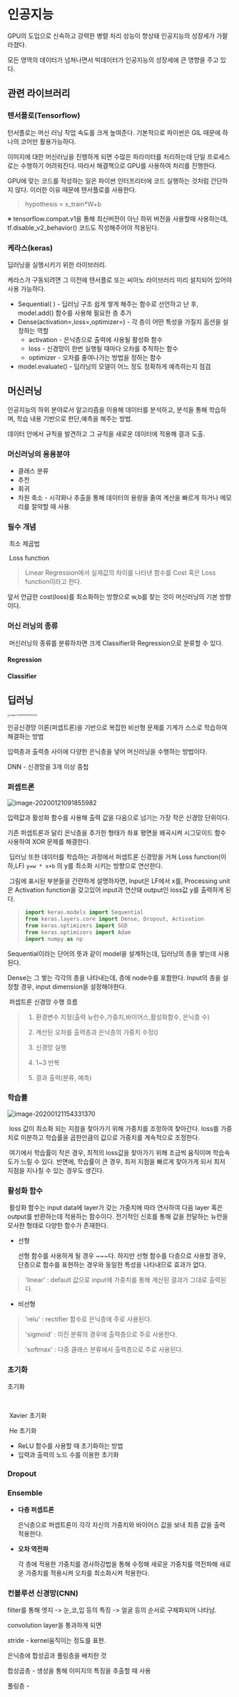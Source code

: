 #  **인공지능**

GPU의 도입으로 신속하고 강력한 병렬 처리 성능이 향상돼 인공지능의 성장세가 가팔라졌다.

모든 영역의 데이터가 넘쳐나면서 빅데이터가 인공지능의 성장세에 큰 영향을 주고 있다.

## **관련 라이브러리**

### **텐서플로(Tensorflow)**

턴서플로는 머신 러닝 작업 속도를 크게 높여준다. 기본적으로 파이썬은 GIL 때문에 하나의 코어만 활용가능하다. 

 이미지에 대한 머신러닝을 진행하게 되면 수많은 파라미터를 처리하는데 단일 프로세스로는 수행하기 어려워진다.  따라서 해결책으로 GPU를 사용하여 처리를 진행한다.

GPU에 맞는 코드를 작성하는 일은 파이썬 인터프리터에 코드 실행하는 것처럼 간단하지 않다. 이러한 이유 때문에 텐서플로를 사용한다.

> hypothesis = x_train*W+b

※ tensorflow.compat.v1을 통해 최신버전이 아닌 하위 버전을 사용할때 사용하는데, tf.disable_v2_behavior() 코드도 작성해주어야 적용된다.

### **케라스(keras)**

딥러닝을 실행시키기 위한 라이브러리.

케라스가 구동되려면 그 이전에 텐서플로 또는 씨아노 라이브러리 미리 설치되어 있어야 사용 가능하다.

* Sequential( ) - 딥러닝 구조 쉽게 쌓게 해주는 함수로 선언하고 난 후, model.add() 함수를 사용해 필요한 층 추가
* Dense(activation=,loss=,optimizer=) - 각 층이 어떤 특성을 가질지 옵션을 설정하는 역할
  * activation -  은닉층으로 출력에 사용될 활성화 함수
  * loss -  신경망이 한번 실행될 때마다 오차를 추적하는 함수
  * optimizer -  오차를 줄여나가는 방법을 정하는 함수
* model.evaluate() - 딥러닝의 모델이 어느 정도 정확하게 예측하는지 점검

## **머신러닝**

인공지능의 하위 분야로서 알고리즘을 이용해 데이터를 분석하고, 분석을 통해 학습하며, 학습 내용 기반으로 판단,예측을 해주는 방법.

데이터 안에서 규칙을 발견하고 그 규칙을 새로운 데이터에 적용해 결과 도출.

### 머신러닝의 응용분야

* 클래스 분류
* 추천
* 회귀
* 차원 축소 - 시각화나 추출을 통해 데이터의 용량을 줄여 계산을 빠르게 하거나 메모리를 절약할 때 사용.

### 필수 개념

​	최소 제곱법

> 

​	Loss function

> Linear Regression에서 실제값의 차이를 나타낸 함수를 Cost 혹은 Loss function이라고 한다.

 앞서 언급한 cost(loss)를 최소화하는 방향으로 w,b를 찾는 것이 머신러닝의 기본 방향이다.

### 머신 러닝의 종류

​	머신러닝의 종류를 분류하자면 크게 Classifier와 Regression으로 분류할 수 있다.

#### Regression



#### Classifier



## 딥러닝

<img src="images/image-20200113174435229.png" alt="image-20200113174435229" style="zoom:33%;" />

인공신경망 이론(퍼셉트론)을 기반으로 복잡한 비선형 문제를 기계가 스스로 학습하여 해결하는 방법

입력층과 출력층 사이에 다양한 은닉층을 넣어 머신러닝을 수행하는 방법이다.

DNN - 신경망을 3개 이상 중첩

### **퍼셉트론**

![image-20200121091855982](images/image-20200121091855982.png)

입력값과 활성화 함수를 사용해 출력 값을 다음으로 넘기는 가장 작은 신경망 단위이다.

기존 퍼셉트론과 달리 은닉층을 추가한 형태가 좌표 평면을 왜곡시켜 시그모이드 함수 사용하여 XOR 문제를 해결한다.

​	딥러닝 또한 데이터를 학습하는 과정에서 퍼셉트론 신경망을 거쳐 Loss function(이하,LF) `y=w * x+b` 의 y를 최소화 시키는 방향으로 연산한다.

​	그림에 표시된 부분들을 간랸하게 설명하자면, Input은 LF에서 x를, Processing unit은 Activation function을 갖고있어 input과 연산돼 output인 loss값 y를 출력하게 된다.

> ```python
> import keras.models import Sequential
> from keras.layers.core import Dense, Dropout, Activation
> from keras.optimizers import SGD
> from keras.optimizers import Adam
> import numpy as np 
> ```

Sequential이라는 단어의 뜻과 같이 model을 설계하는데, 딥러닝의 층을 쌓는데 사용된다.

Dense는 그 쌓는 각각의 층을 나타내는데, 층에 node수를 포함한다. Input의 층을 설정할 경우, input dimension을 설정해야한다. 





​	퍼셉트론 신경망 수행 흐름

> 1. 환경변수 지정(출력 뉴런수,가중치,바이어스,활성화함수, 은닉층 수) 
>
> 2. 계산된 오차를 출력층과 은닉층의 가중치 수정()
> 3. 신경망 실행
> 4. 1~3 반복
> 5. 결과 출력(분류, 예측)

### **학습률**

![image-20200121154331370](images/image-20200121154331370.png)

​	loss 값이 최소화 되는 지점을 찾아가기 위해 가중치를 조정하여 찾아간다. loss를 가중치로 미분하고 학습률을 곱한만큼의 값으로 가중치를 계속적으로 조정한다. 

​	여기에서 학습률이 작은 경우, 최적의 loss값을 찾아가기 위해 조금씩 움직이며 학습속도가 느릴 수 있다. 반면에, 학습률이 큰 경우, 최저 지점을 빠르게 찾아가게 되서 최저 지점을 지나칠 수 있는 경우도 생긴다.

### 활성화 함수

​	활성화 함수는 input data에 layer가 갖는 가중치에 따라 연사하여 다음 layer 혹은 output를 반환하는데 적용하는 함수이다. 전기적인 신호를 통해 값을 전달하는 뉴런을 모사한 형태로 다양한 함수가 존재한다.

* 선형

  선형 함수를 사용하게 될 경우 ~~~다. 하지만 선형 함수를 다층으로 사용할 경우, 단층으로 함수를 표현하는 경우와 동일한 특성을 나타내므로 효과가 없다.

> 'linear' : default 값으로 input에 가중치를 통해 계산된 결과가 그대로 출력된다.

* 비선형

  

> 'relu' : rectifier 함수로 은닉층에 주로 사용된다.
>
> 'sigmoid' : 이진 분류의 경우에 출력층으로 주로 사용한다.
>
> 'softmax' : 다중 클래스 분류에서 출력층으로 주로 사용된다.

### **초기화**

초기화

​	

​	Xavier 초기화

​	He 초기화

* ReLU 함수를 사용할 때 초기화하는 방법
* 입력과 출력의 노드 수를 이용한 초기화

### **Dropout**

### **Ensemble**



* **다층 퍼셉트론**

  은닉층으로 퍼셉트론이 각각 자신의 가중치와 바이어스 값을 보내 최종 값을 출력 적용한다.

* **오차 역전파**

  각 층에 적용한 가중치를 경사하강법을 통해 수정해 새로운 가중치를 역전파해 새로운 가중치를 적용시켜 오차를 최소화시켜 적용한다.







### **컨볼루션 신경망(CNN)**

filter를 통해 엣지 -> 눈,코,입 등의 특징 -> 얼굴 등의 순서로 구체화되어 나타남.

convolution layer을 통과하게 되면 

stride - kernel움직이는 정도를 표현.

 은닉층에 합성곱과 풀링층을 배치한 것 

합성곱층 - 생성을 통해 이미지의 특징을 추출할 때 사용

풀링층 - 



